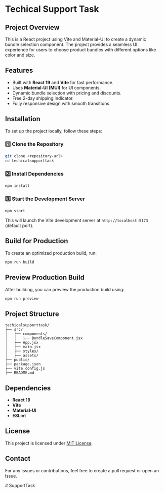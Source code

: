 # Techical Support Task

## Project Overview
This is a React project using Vite and Material-UI to create a dynamic bundle selection component. The project provides a seamless UI experience for users to choose product bundles with different options like color and size.

## Features
- Built with **React 19** and **Vite** for fast performance.
- Uses **Material-UI (MUI)** for UI components.
- Dynamic bundle selection with pricing and discounts.
- Free 2-day shipping indicator.
- Fully responsive design with smooth transitions.

## Installation
To set up the project locally, follow these steps:

### 1️⃣ Clone the Repository
```sh
git clone <repository-url>
cd techicalsupporttask
```

### 2️⃣ Install Dependencies
```sh
npm install
```

### 3️⃣ Start the Development Server
```sh
npm start
```
This will launch the Vite development server at `http://localhost:5173` (default port).

## Build for Production
To create an optimized production build, run:
```sh
npm run build
```

## Preview Production Build
After building, you can preview the production build using:
```sh
npm run preview
```

## Project Structure
```
techicalsupporttask/
├── src/
│   ├── components/
│   │   ├── BundleSaveComponent.jsx
│   ├── App.jsx
│   ├── main.jsx
│   ├── styles/
│   ├── assets/
├── public/
├── package.json
├── vite.config.js
├── README.md
```

## Dependencies
- **React 19**
- **Vite**
- **Material-UI**
- **ESLint**

## License
This project is licensed under [MIT License](LICENSE).

## Contact
For any issues or contributions, feel free to create a pull request or open an issue.

#   S u p p o r t T a s k  
 